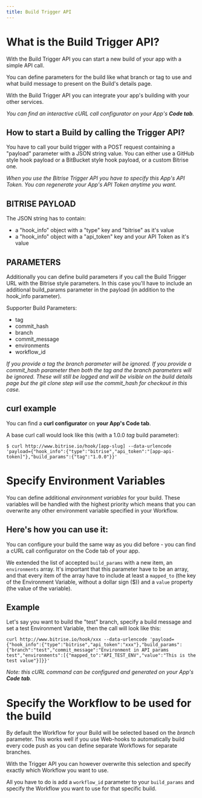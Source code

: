 ```yaml
---
title: Build Trigger API
---
```


# What is the Build Trigger API?

With the Build Trigger API you can start a new build of your app
with a simple API call.

You can define parameters for the build like what branch or tag to use
and what build message to present on the Build's details page.

With the Build Trigger API you can integrate your app's building
with your other services.

*You can find an interactive cURL call configurator on
your App's **Code tab**.*


## How to start a Build by calling the Trigger API?

You have to call your build trigger with a POST request containing a "payload" parameter
with a JSON string value.
You can either use a GitHub style hook payload or a BitBucket style
hook payload, or a custom Bitrise one.

*When you use the Bitrise Trigger API you have to specify this App's API Token. You can regenerate your App's API Token anytime you want.*

## BITRISE PAYLOAD

The JSON string has to contain:

* a "hook_info" object with a "type" key and "bitrise" as it's value
* a "hook_info" object with a "api_token" key and your API Token as it's value

## PARAMETERS

Additionally you can define build parameters if you call the Build Trigger URL
with the Bitrise style parameters. In this case you'll have to include an
additional build_params parameter in the payload (in addition to the hook_info parameter).

Supporter Build Parameters:

* tag
* commit_hash
* branch
* commit_message
* environments
* workflow_id

*If you provide a tag the branch parameter will be ignored. If you provide a commit_hash parameter then both the tag and the branch parameters will be ignored. These will still be logged and will be visible on the build details page but the git clone step will use the commit_hash for checkout in this case.*

## curl example

You can find a **curl configurator** on **your App's Code tab**.

A base curl call would look like this (with a 1.0.0 *tag* build parameter):

    $ curl http://www.bitrise.io/hook/[app-slug] --data-urlencode 'payload={"hook_info":{"type":"bitrise","api_token":"[app-api-token]"},"build_params":{"tag":"1.0.0"}}'



# Specify Environment Variables

You can define additional *environment variables* for your
build. These variables will be handled with the highest priority
which means that you can overwrite any other environment variable
specified in your Workflow.

## Here's how you can use it:

You can configure your build the same way as you did before - you can find a cURL call configurator on the Code tab of your app.

We extended the list of accepted `build_params` with a new item, an `environments` array. It's important that this parameter have to be an array, and that every item of the array have to include at least a `mapped_to` (the key of the Environment Variable, without a dollar sign ($)) and a `value` property (the value of the variable).

## Example

Let's say you want to build the "test" branch, specify a build message and set a test Environment Variable, then the call will look like this:

    curl http://www.bitrise.io/hook/xxx --data-urlencode 'payload={"hook_info":{"type":"bitrise","api_token":"xxx"},"build_params":{"branch":"test","commit_message":"Environment in API params test","environments":[{"mapped_to":"API_TEST_ENV","value":"This is the test value"}]}}'

*Note: this cURL command can be configured and generated
on your App's **Code tab**.*


# Specify the Workflow to be used for the build

By default the Workflow for your Build will be selected
based on the *branch* parameter. This works well if you
use Web-hooks to automatically build every code push
as you can define separate Workflows for separate branches.

With the Trigger API you can however overwrite this selection
and specify exactly which Workflow you want to use.

All you have to do is add a `workflow_id` parameter to your
`build_params` and specify the Workflow you want to use
for that specific build.
